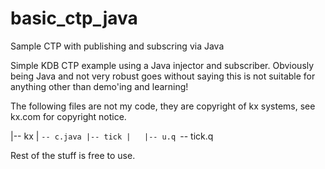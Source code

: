 # basic_ctp_java
Sample CTP with publishing and subscring via Java

Simple KDB CTP example using a Java injector and subscriber.
Obviously being Java and not very robust goes without saying this is not suitable for anything other than demo'ing and learning!

The following files are not my code, they are copyright of kx systems, see kx.com for copyright notice.

|-- kx
|   `-- c.java
|-- tick
|   |-- u.q
`-- tick.q

Rest of the stuff is free to use.
